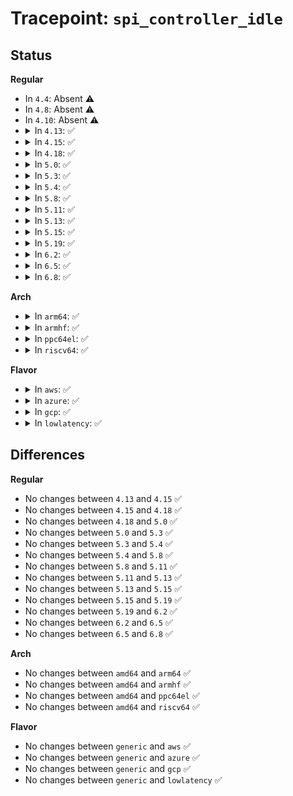 # Tracepoint: <code>spi_controller_idle</code>

## Status
<b>Regular</b>
<ul>
<li>
In <code>4.4</code>: Absent ⚠️
</li>
<li>
In <code>4.8</code>: Absent ⚠️
</li>
<li>
In <code>4.10</code>: Absent ⚠️
</li>
<li>
<details>
<summary>In <code>4.13</code>: ✅</summary>

Event:

```c
struct trace_event_raw_spi_controller {
    struct trace_entry ent;
    int bus_num;
    char __data[0];
};
```
Function:

```c
void trace_event_raw_event_spi_controller(void *__data, struct spi_controller *controller);
```
</details>
</li>
<li>
<details>
<summary>In <code>4.15</code>: ✅</summary>

Event:

```c
struct trace_event_raw_spi_controller {
    struct trace_entry ent;
    int bus_num;
    char __data[0];
};
```
Function:

```c
void trace_event_raw_event_spi_controller(void *__data, struct spi_controller *controller);
```
</details>
</li>
<li>
<details>
<summary>In <code>4.18</code>: ✅</summary>

Event:

```c
struct trace_event_raw_spi_controller {
    struct trace_entry ent;
    int bus_num;
    char __data[0];
};
```
Function:

```c
void trace_event_raw_event_spi_controller(void *__data, struct spi_controller *controller);
```
</details>
</li>
<li>
<details>
<summary>In <code>5.0</code>: ✅</summary>

Event:

```c
struct trace_event_raw_spi_controller {
    struct trace_entry ent;
    int bus_num;
    char __data[0];
};
```
Function:

```c
void trace_event_raw_event_spi_controller(void *__data, struct spi_controller *controller);
```
</details>
</li>
<li>
<details>
<summary>In <code>5.3</code>: ✅</summary>

Event:

```c
struct trace_event_raw_spi_controller {
    struct trace_entry ent;
    int bus_num;
    char __data[0];
};
```
Function:

```c
void trace_event_raw_event_spi_controller(void *__data, struct spi_controller *controller);
```
</details>
</li>
<li>
<details>
<summary>In <code>5.4</code>: ✅</summary>

Event:

```c
struct trace_event_raw_spi_controller {
    struct trace_entry ent;
    int bus_num;
    char __data[0];
};
```
Function:

```c
void trace_event_raw_event_spi_controller(void *__data, struct spi_controller *controller);
```
</details>
</li>
<li>
<details>
<summary>In <code>5.8</code>: ✅</summary>

Event:

```c
struct trace_event_raw_spi_controller {
    struct trace_entry ent;
    int bus_num;
    char __data[0];
};
```
Function:

```c
void trace_event_raw_event_spi_controller(void *__data, struct spi_controller *controller);
```
</details>
</li>
<li>
<details>
<summary>In <code>5.11</code>: ✅</summary>

Event:

```c
struct trace_event_raw_spi_controller {
    struct trace_entry ent;
    int bus_num;
    char __data[0];
};
```
Function:

```c
void trace_event_raw_event_spi_controller(void *__data, struct spi_controller *controller);
```
</details>
</li>
<li>
<details>
<summary>In <code>5.13</code>: ✅</summary>

Event:

```c
struct trace_event_raw_spi_controller {
    struct trace_entry ent;
    int bus_num;
    char __data[0];
};
```
Function:

```c
void trace_event_raw_event_spi_controller(void *__data, struct spi_controller *controller);
```
</details>
</li>
<li>
<details>
<summary>In <code>5.15</code>: ✅</summary>

Event:

```c
struct trace_event_raw_spi_controller {
    struct trace_entry ent;
    int bus_num;
    char __data[0];
};
```
Function:

```c
void trace_event_raw_event_spi_controller(void *__data, struct spi_controller *controller);
```
</details>
</li>
<li>
<details>
<summary>In <code>5.19</code>: ✅</summary>

Event:

```c
struct trace_event_raw_spi_controller {
    struct trace_entry ent;
    int bus_num;
    char __data[0];
};
```
Function:

```c
void trace_event_raw_event_spi_controller(void *__data, struct spi_controller *controller);
```
</details>
</li>
<li>
<details>
<summary>In <code>6.2</code>: ✅</summary>

Event:

```c
struct trace_event_raw_spi_controller {
    struct trace_entry ent;
    int bus_num;
    char __data[0];
};
```
Function:

```c
void trace_event_raw_event_spi_controller(void *__data, struct spi_controller *controller);
```
</details>
</li>
<li>
<details>
<summary>In <code>6.5</code>: ✅</summary>

Event:

```c
struct trace_event_raw_spi_controller {
    struct trace_entry ent;
    int bus_num;
    char __data[0];
};
```
Function:

```c
void trace_event_raw_event_spi_controller(void *__data, struct spi_controller *controller);
```
</details>
</li>
<li>
<details>
<summary>In <code>6.8</code>: ✅</summary>

Event:

```c
struct trace_event_raw_spi_controller {
    struct trace_entry ent;
    int bus_num;
    char __data[0];
};
```
Function:

```c
void trace_event_raw_event_spi_controller(void *__data, struct spi_controller *controller);
```
</details>
</li>
</ul>
<b>Arch</b>
<ul>
<li>
<details>
<summary>In <code>arm64</code>: ✅</summary>

Event:

```c
struct trace_event_raw_spi_controller {
    struct trace_entry ent;
    int bus_num;
    char __data[0];
};
```
Function:

```c
void trace_event_raw_event_spi_controller(void *__data, struct spi_controller *controller);
```
</details>
</li>
<li>
<details>
<summary>In <code>armhf</code>: ✅</summary>

Event:

```c
struct trace_event_raw_spi_controller {
    struct trace_entry ent;
    int bus_num;
    char __data[0];
};
```
Function:

```c
void trace_event_raw_event_spi_controller(void *__data, struct spi_controller *controller);
```
</details>
</li>
<li>
<details>
<summary>In <code>ppc64el</code>: ✅</summary>

Event:

```c
struct trace_event_raw_spi_controller {
    struct trace_entry ent;
    int bus_num;
    char __data[0];
};
```
Function:

```c
void trace_event_raw_event_spi_controller(void *__data, struct spi_controller *controller);
```
</details>
</li>
<li>
<details>
<summary>In <code>riscv64</code>: ✅</summary>

Event:

```c
struct trace_event_raw_spi_controller {
    struct trace_entry ent;
    int bus_num;
    char __data[0];
};
```
Function:

```c
void trace_event_raw_event_spi_controller(void *__data, struct spi_controller *controller);
```
</details>
</li>
</ul>
<b>Flavor</b>
<ul>
<li>
<details>
<summary>In <code>aws</code>: ✅</summary>

Event:

```c
struct trace_event_raw_spi_controller {
    struct trace_entry ent;
    int bus_num;
    char __data[0];
};
```
Function:

```c
void trace_event_raw_event_spi_controller(void *__data, struct spi_controller *controller);
```
</details>
</li>
<li>
<details>
<summary>In <code>azure</code>: ✅</summary>

Event:

```c
struct trace_event_raw_spi_controller {
    struct trace_entry ent;
    int bus_num;
    char __data[0];
};
```
Function:

```c
void trace_event_raw_event_spi_controller(void *__data, struct spi_controller *controller);
```
</details>
</li>
<li>
<details>
<summary>In <code>gcp</code>: ✅</summary>

Event:

```c
struct trace_event_raw_spi_controller {
    struct trace_entry ent;
    int bus_num;
    char __data[0];
};
```
Function:

```c
void trace_event_raw_event_spi_controller(void *__data, struct spi_controller *controller);
```
</details>
</li>
<li>
<details>
<summary>In <code>lowlatency</code>: ✅</summary>

Event:

```c
struct trace_event_raw_spi_controller {
    struct trace_entry ent;
    int bus_num;
    char __data[0];
};
```
Function:

```c
void trace_event_raw_event_spi_controller(void *__data, struct spi_controller *controller);
```
</details>
</li>
</ul>

## Differences
<b>Regular</b>
<ul>
<li>
No changes between <code>4.13</code> and <code>4.15</code> ✅
</li>
<li>
No changes between <code>4.15</code> and <code>4.18</code> ✅
</li>
<li>
No changes between <code>4.18</code> and <code>5.0</code> ✅
</li>
<li>
No changes between <code>5.0</code> and <code>5.3</code> ✅
</li>
<li>
No changes between <code>5.3</code> and <code>5.4</code> ✅
</li>
<li>
No changes between <code>5.4</code> and <code>5.8</code> ✅
</li>
<li>
No changes between <code>5.8</code> and <code>5.11</code> ✅
</li>
<li>
No changes between <code>5.11</code> and <code>5.13</code> ✅
</li>
<li>
No changes between <code>5.13</code> and <code>5.15</code> ✅
</li>
<li>
No changes between <code>5.15</code> and <code>5.19</code> ✅
</li>
<li>
No changes between <code>5.19</code> and <code>6.2</code> ✅
</li>
<li>
No changes between <code>6.2</code> and <code>6.5</code> ✅
</li>
<li>
No changes between <code>6.5</code> and <code>6.8</code> ✅
</li>
</ul>
<b>Arch</b>
<ul>
<li>
No changes between <code>amd64</code> and <code>arm64</code> ✅
</li>
<li>
No changes between <code>amd64</code> and <code>armhf</code> ✅
</li>
<li>
No changes between <code>amd64</code> and <code>ppc64el</code> ✅
</li>
<li>
No changes between <code>amd64</code> and <code>riscv64</code> ✅
</li>
</ul>
<b>Flavor</b>
<ul>
<li>
No changes between <code>generic</code> and <code>aws</code> ✅
</li>
<li>
No changes between <code>generic</code> and <code>azure</code> ✅
</li>
<li>
No changes between <code>generic</code> and <code>gcp</code> ✅
</li>
<li>
No changes between <code>generic</code> and <code>lowlatency</code> ✅
</li>
</ul>
